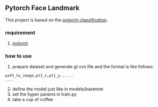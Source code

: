 ## Pytorch Face Landmark
This project is based on the [pytorch-classification](https://github.com/bearpaw/pytorch-classification).
### requirement
1. [pytorch](http://pytorch.org/)

### how to use
1. prepare dataset and generate gt cvs file and the format is like follows:

```
path_to_image,pt1_x,pt1_y......
....
```

2. define the model just like in models/basetnet
3. set the hyper params in train.py
4. take a cup of coffee


